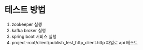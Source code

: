 # 테스트 방법
1. zookeeper 실행
2. kafka broker 실행
3. spring boot 서비스 실행
4. project-root/client/publish_test_http_client.http 파일로 api 테스트
